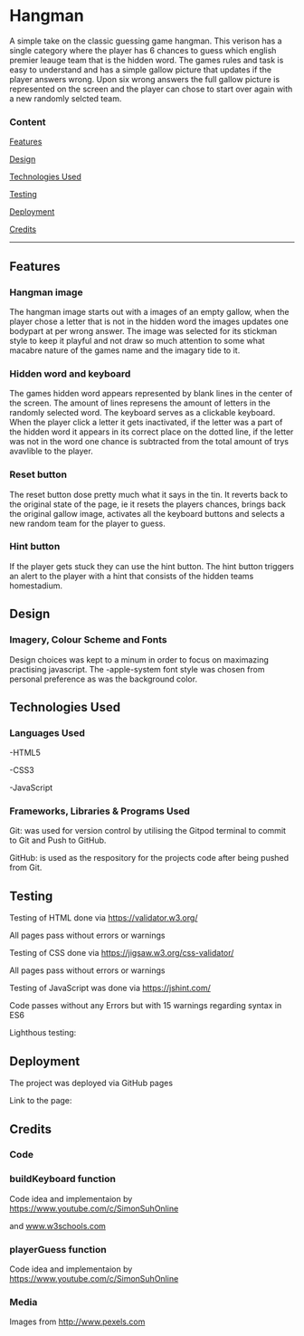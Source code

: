 # Hangman 
A simple take on the classic guessing game hangman. This verison has a single category where the player has 6 chances to guess which english premier leauge team that is the hidden word. The games rules and task is easy to understand and has a simple gallow picture that updates if the player answers wrong. Upon six wrong answers the full gallow picture is represented on the screen and the player can chose to start over again with a new randomly selcted team.

### Content
[Features](#section-1)

[Design](#section-2)

[Technologies Used](#section-3)

[Testing](#section-4)

[Deployment](#section-5)

[Credits](#section-6)


------

## <a name="section-1"></a> Features

### Hangman image
The hangman image starts out with a images of an empty gallow, when the player chose a letter that is not in the hidden word the images updates one bodypart at per wrong answer. The image was selected for its stickman style to keep it playful and not draw so much attention to some what macabre nature of the games name and the imagary tide to it.     

### Hidden word and keyboard  
The games hidden word appears represented by blank lines in the center of the screen. The amount of lines represens the amount of letters in the randomly selected word. The keyboard serves as a clickable keyboard. When the player click a letter it gets inactivated, if the letter was a part of the hidden word it appears in its correct place on the dotted line, if the letter was not in the word one chance is subtracted from the total amount of trys avavlible to the player.

### Reset button
The reset button dose pretty much what it says in the tin. It reverts back to the original state of the page, ie it resets the players chances, brings back the original gallow image, activates all the keyboard buttons and selects a new random team for the player to guess.

### Hint button 
If the player gets stuck they can use the hint button. The hint button triggers an alert to the player with a hint that consists of the hidden teams homestadium. 

## <a name="section-2"></a> Design
### Imagery, Colour Scheme and Fonts
Design choices was kept to a minum in order to focus on maximazing practising javascript. The -apple-system font style was chosen from personal preference as was the background color. 



## <a name="section-3"></a> Technologies Used
### Languages Used

-HTML5

-CSS3

-JavaScript 

### Frameworks, Libraries & Programs Used

Git: was used for version control by utilising the Gitpod terminal to commit to Git and Push to GitHub.

GitHub: is used as the respository for the projects code after being pushed from Git.



## <a name="section-4"></a> Testing
Testing of HTML done via https://validator.w3.org/

All pages pass without errors or warnings

Testing of CSS done via https://jigsaw.w3.org/css-validator/

All pages pass without errors or warnings

Testing of JavaScript was done via https://jshint.com/

Code passes without any Errors but with 15 warnings regarding syntax in ES6

Lighthous testing: 



## <a name="section-5"></a> Deployment
The project was deployed via GitHub pages 

Link to the page: 
## <a name="section-6"></a> Credits

### Code

### buildKeyboard function
Code idea and implementaion by https://www.youtube.com/c/SimonSuhOnline

and www.w3schools.com

### playerGuess function 
Code idea and implementaion by https://www.youtube.com/c/SimonSuhOnline



### Media

Images from http://www.pexels.com

